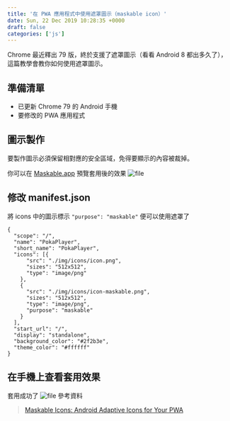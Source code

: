 ```yaml
---
title: '在 PWA 應用程式中使用遮罩圖示（maskable icon）'
date: Sun, 22 Dec 2019 10:28:35 +0000
draft: false
categories: ['js']
---
```


Chrome 最近釋出 79 版，終於支援了遮罩圖示（看看 Android 8 都出多久了），這篇教學會教你如何使用遮罩圖示。

準備清單
----

*   已更新 Chrome 79 的 Android 手機
*   要修改的 PWA 應用程式

圖示製作
----

要製作圖示必須保留相對應的安全區域，免得要顯示的內容被裁掉。

你可以在 [Maskable​.app](https://maskable.app/) 預覽套用後的效果 ![file](https://i.loli.net/2019/12/22/Ufgv4mlo1euY78T.png)

修改 manifest.json
----------------

將 icons 中的圖示標示 `"purpose": "maskable"` 便可以使用遮罩了

```
{
  "scope": "/",
  "name": "PokaPlayer",
  "short_name": "PokaPlayer",
  "icons": [{
      "src": "./img/icons/icon.png",
      "sizes": "512x512",
      "type": "image/png"
    },
    {
      "src": "./img/icons/icon-maskable.png",
      "sizes": "512x512",
      "type": "image/png",
      "purpose": "maskable"
    }
  ],
  "start_url": "/",
  "display": "standalone",
  "background_color": "#2f2b3e",
  "theme_color": "#ffffff"
}
```

在手機上查看套用效果
----------

套用成功了 ![file](https://i.loli.net/2019/12/22/R1OHAGDYJdtzMlk.png) 參考資料

> [Maskable Icons: Android Adaptive Icons for Your PWA](https://css-tricks.com/maskable-icons-android-adaptive-icons-for-your-pwa/)